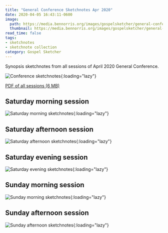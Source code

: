 ```yaml
---
title: "General Conference Sketchnotes Apr 2020"
date: 2020-04-05 16:43:11-0600
image:
  path: https://media.bennorris.org/images/gospelsketcher/general-conference/apr-2020/general-conference-sketchnotes-header.jpg
  thumbnail: https://media.bennorris.org/images/gospelsketcher/general-conference/apr-2020/general-conference-sketchnotes-header.jpg
read_time: false
tags:
- sketchnotes
- sketchnote collection
category: Gospel Sketcher
---
```


Synopsis sketchnotes from all sessions of April 2020 General Conference.

![Conference sketchnotes](https://media.bennorris.org/images/gospelsketcher/general-conference/apr-2020/general-conference-sketchnote.jpg){:loading="lazy"}

[PDF of all sessions (6 MB)](https://media.bennorris.org/images/gospelsketcher/general-conference/apr-2020/apr-2020-general-conference-sketchnotes.pdf)

## Saturday morning session

![Saturday morning sketchnotes](https://media.bennorris.org/images/gospelsketcher/general-conference/apr-2020/general-conference-sat-am-sketchnote.jpg){:loading="lazy"}

## Saturday afternoon session

![Saturday afternoon sketchnotes](https://media.bennorris.org/images/gospelsketcher/general-conference/apr-2020/general-conference-sat-pm-sketchnote.jpg){:loading="lazy"}

## Saturday evening session

![Saturday evening sketchnotes](https://media.bennorris.org/images/gospelsketcher/general-conference/apr-2020/general-conference-sat-eve-sketchnote.jpg){:loading="lazy"}

## Sunday morning session

![Sunday morning sketchnotes](https://media.bennorris.org/images/gospelsketcher/general-conference/apr-2020/general-conference-sun-am-sketchnote.jpg){:loading="lazy"}

## Sunday afternoon session

![Sunday afternoon sketchnotes](https://media.bennorris.org/images/gospelsketcher/general-conference/apr-2020/general-conference-sun-pm-sketchnote.jpg){:loading="lazy"}
